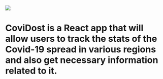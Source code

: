 # <img src="https://images.unsplash.com/photo-1584931423298-c576fda54bd2?ixid=MnwxMjA3fDB8MHxwaG90by1wYWdlfHx8fGVufDB8fHx8&ixlib=rb-1.2.1&auto=format&fit=crop&w=750&q=80">
<h1>CoviDost is a React app that will allow users to track the stats of the Covid-19 spread in various regions and also get necessary information related to it.</h1>